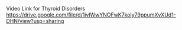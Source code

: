 Video Link for Thyroid Disorders https://drive.google.com/file/d/1ivlWwYNOFwK7koly79ppumXvXUd1-DHN/view?usp=sharing
